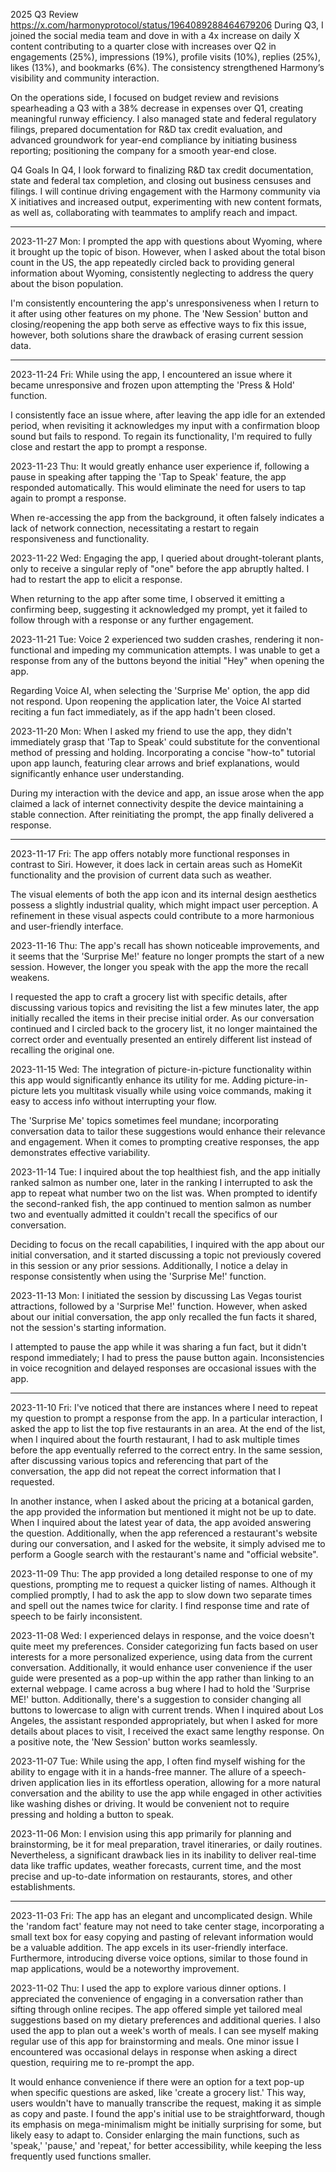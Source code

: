 2025 Q3 Review
https://x.com/harmonyprotocol/status/1964089288464679206
During Q3, I joined the social media team and dove in with a 4x increase on daily X content contributing to a quarter close with increases over Q2 in engagements (25%), impressions (19%), profile visits (10%), replies (25%), likes (13%), and bookmarks (6%). The consistency strengthened Harmony’s visibility and community interaction.

On the operations side, I focused on budget review and revisions spearheading a Q3 with a 38% decrease in expenses over Q1, creating meaningful runway efficiency. I also managed state and federal regulatory filings, prepared documentation for R&D tax credit evaluation, and advanced groundwork for year-end compliance by initiating business reporting; positioning the company for a smooth year-end close.

Q4 Goals
In Q4, I look forward to finalizing R&D tax credit documentation, state and federal tax completion, and closing out business censuses and filings. I will continue driving engagement with the Harmony community via X initiatives and increased output, experimenting with new content formats, as well as, collaborating with teammates to amplify reach and impact.


---

2023-11-27 Mon: I prompted the app with questions about Wyoming, where it brought up the topic of bison. However, when I asked about the total bison count in the US, the app repeatedly circled back to providing general information about Wyoming, consistently neglecting to address the query about the bison population. 

I'm consistently encountering the app's unresponsiveness when I return to it after using other features on my phone. The 'New Session' button and closing/reopening the app both serve as effective ways to fix this issue, however, both solutions share the drawback of erasing current session data.

---

2023-11-24 Fri: While using the app, I encountered an issue where it became unresponsive and frozen upon attempting the 'Press & Hold' function. 

I consistently face an issue where, after leaving the app idle for an extended period, when revisiting it acknowledges my input with a confirmation bloop sound but fails to respond. To regain its functionality, I'm required to fully close and restart the app to prompt a response.

2023-11-23 Thu: It would greatly enhance user experience if, following a pause in speaking after tapping the 'Tap to Speak' feature, the app responded automatically. This would eliminate the need for users to tap again to prompt a response. 

When re-accessing the app from the background, it often falsely indicates a lack of network connection, necessitating a restart to regain responsiveness and functionality.

2023-11-22 Wed: Engaging the app, I queried about drought-tolerant plants, only to receive a singular reply of "one" before the app abruptly halted. I had to restart the app to elicit a response. 

When returning to the app after some time, I observed it emitting a confirming beep, suggesting it acknowledged my prompt, yet it failed to follow through with a response or any further engagement.

2023-11-21 Tue: Voice 2 experienced two sudden crashes, rendering it non-functional and impeding my communication attempts. I was unable to get a response from any of the buttons beyond the initial "Hey" when opening the app. 

Regarding Voice AI, when selecting the 'Surprise Me' option, the app did not respond. Upon reopening the application later, the Voice AI started reciting a fun fact immediately, as if the app hadn't been closed.

2023-11-20 Mon: When I asked my friend to use the app, they didn't immediately grasp that 'Tap to Speak' could substitute for the conventional method of pressing and holding. Incorporating a concise "how-to" tutorial upon app launch, featuring clear arrows and brief explanations, would significantly enhance user understanding. 

During my interaction with the device and app, an issue arose when the app claimed a lack of internet connectivity despite the device maintaining a stable connection. After reinitiating the prompt, the app finally delivered a response.

---

2023-11-17 Fri: The app offers notably more functional responses in contrast to Siri. However, it does lack in certain areas such as HomeKit functionality and the provision of current data such as weather. 

The visual elements of both the app icon and its internal design aesthetics possess a slightly industrial quality, which might impact user perception. A refinement in these visual aspects could contribute to a more harmonious and user-friendly interface.

2023-11-16 Thu: The app's recall has shown noticeable improvements, and it seems that the 'Surprise Me!' feature no longer prompts the start of a new session. However, the longer you speak with the app the more the recall weakens. 

I requested the app to craft a grocery list with specific details, after discussing various topics and revisiting the list a few minutes later, the app initially recalled the items in their precise initial order. As our conversation continued and I circled back to the grocery list, it no longer maintained the correct order and eventually presented an entirely different list instead of recalling the original one.

2023-11-15 Wed: The integration of picture-in-picture functionality within this app would significantly enhance its utility for me. Adding picture-in-picture lets you multitask visually while using voice commands, making it easy to access info without interrupting your flow.

The 'Surprise Me' topics sometimes feel mundane; incorporating conversation data to tailor these suggestions would enhance their relevance and engagement. When it comes to prompting creative responses, the app demonstrates effective variability.

2023-11-14 Tue: 
I inquired about the top healthiest fish, and the app initially ranked salmon as number one, later in the ranking I interrupted to ask the app to repeat what number two on the list was. When prompted to identify the second-ranked fish, the app continued to mention salmon as number two and eventually admitted it couldn't recall the specifics of our conversation.

 Deciding to focus on the recall capabilities, I inquired with the app about our initial conversation, and it started discussing a topic not previously covered in this session or any prior sessions. Additionally, I notice a delay in response consistently when using the 'Surprise Me!' function.

2023-11-13 Mon:
I initiated the session by discussing Las Vegas tourist attractions, followed by a 'Surprise Me!' function. However, when asked about our initial conversation, the app only recalled the fun facts it shared, not the session's starting information. 

I attempted to pause the app while it was sharing a fun fact, but it didn't respond immediately; I had to press the pause button again. Inconsistencies in voice recognition and delayed responses are occasional issues with the app.

---

2023-11-10 Fri: 
I've noticed that there are instances where I need to repeat my question to prompt a response from the app. In a particular interaction, I asked the app to list the top five restaurants in an area. At the end of the list, when I inquired about the fourth restaurant, I had to ask multiple times before the app eventually referred to the correct entry. In the same session, after discussing various topics and referencing that part of the conversation, the app did not repeat the correct information that I requested. 

In another instance, when I asked about the pricing at a botanical garden, the app provided the information but mentioned it might not be up to date. When I inquired about the latest year of data, the app avoided answering the question. Additionally, when the app referenced a restaurant's website during our conversation, and I asked for the website, it simply advised me to perform a Google search with the restaurant's name and "official website".

2023-11-09 Thu:
The app provided a long detailed response to one of my questions, prompting me to request a quicker listing of names. Although it complied promptly, I had to ask the app to slow down two separate times and spell out the names twice for clarity. I find response time and rate of speech to be fairly inconsistent. 

2023-11-08 Wed:
I experienced delays in response, and the voice doesn't quite meet my preferences. Consider categorizing fun facts based on user interests for a more personalized experience, using data from the current conversation. Additionally, it would enhance user convenience if the user guide were presented as a pop-up within the app rather than linking to an external webpage. I came across a bug where I had to hold the 'Surprise ME!' button. Additionally, there's a suggestion to consider changing all buttons to lowercase to align with current trends. When I inquired about Los Angeles, the assistant responded appropriately, but when I asked for more details about places to visit, I received the exact same lengthy response. On a positive note, the 'New Session' button works seamlessly.

2023-11-07 Tue:
While using the app, I often find myself wishing for the ability to engage with it in a hands-free manner. The allure of a speech-driven application lies in its effortless operation, allowing for a more natural conversation and the ability to use the app while engaged in other activities like washing dishes or driving. It would be convenient not to require pressing and holding a button to speak.

2023-11-06 Mon:
I envision using this app primarily for planning and brainstorming, be it for meal preparation, travel itineraries, or daily routines. Nevertheless, a significant drawback lies in its inability to deliver real-time data like traffic updates, weather forecasts, current time, and the most precise and up-to-date information on restaurants, stores, and other establishments.

---

2023-11-03 Fri:
The app has an elegant and uncomplicated design. While the 'random fact' feature may not need to take center stage, incorporating a small text box for easy copying and pasting of relevant information would be a valuable addition. The app excels in its user-friendly interface. Furthermore, introducing diverse voice options, similar to those found in map applications, would be a noteworthy improvement.

2023-11-02 Thu:
I used the app to explore various dinner options. I appreciated the convenience of engaging in a conversation rather than sifting through online recipes. The app offered simple yet tailored meal suggestions based on my dietary preferences and additional queries. I also used the app to plan out a week's worth of meals. I can see myself making regular use of this app for brainstorming and meals. One minor issue I encountered was occasional delays in response when asking a direct question, requiring me to re-prompt the app.

It would enhance convenience if there were an option for a text pop-up when specific questions are asked, like 'create a grocery list.' This way, users wouldn't have to manually transcribe the request, making it as simple as copy and paste. I found the app's initial use to be straightforward, though its emphasis on mega-minimalism might be initially surprising for some, but likely easy to adapt to. Consider enlarging the main functions, such as 'speak,' 'pause,' and 'repeat,' for better accessibility, while keeping the less frequently used functions smaller.

